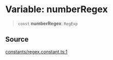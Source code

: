 # Variable: numberRegex

> `const` **numberRegex**: `RegExp`

## Source

[constants/regex.constant.ts:1](https://github.com/lehuygiang28/vnpay/blob/e8e94e8a800b1952e47648e8b76237a738bccbb7/src/constants/regex.constant.ts#L1)
